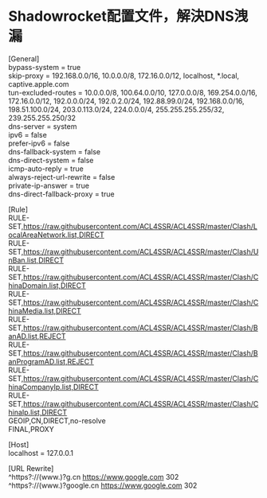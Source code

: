 # Shadowrocket配置文件，解決DNS洩漏
[General]<br>
bypass-system = true<br>
skip-proxy = 192.168.0.0/16, 10.0.0.0/8, 172.16.0.0/12, localhost, *.local, captive.apple.com<br>
tun-excluded-routes = 10.0.0.0/8, 100.64.0.0/10, 127.0.0.0/8, 169.254.0.0/16, 172.16.0.0/12, 192.0.0.0/24, 192.0.2.0/24, 192.88.99.0/24, 192.168.0.0/16, 198.51.100.0/24, 203.0.113.0/24, 224.0.0.0/4, 255.255.255.255/32, 239.255.255.250/32<br>
dns-server = system<br>
ipv6 = false<br>
prefer-ipv6 = false<br>
dns-fallback-system = false<br>
dns-direct-system = false<br>
icmp-auto-reply = true<br>
always-reject-url-rewrite = false<br>
private-ip-answer = true<br>
dns-direct-fallback-proxy = true<br>

[Rule]<br>
RULE-SET,https://raw.githubusercontent.com/ACL4SSR/ACL4SSR/master/Clash/LocalAreaNetwork.list,DIRECT<br>
RULE-SET,https://raw.githubusercontent.com/ACL4SSR/ACL4SSR/master/Clash/UnBan.list,DIRECT<br>
RULE-SET,https://raw.githubusercontent.com/ACL4SSR/ACL4SSR/master/Clash/ChinaDomain.list,DIRECT<br>
RULE-SET,https://raw.githubusercontent.com/ACL4SSR/ACL4SSR/master/Clash/ChinaMedia.list,DIRECT<br>
RULE-SET,https://raw.githubusercontent.com/ACL4SSR/ACL4SSR/master/Clash/BanAD.list,REJECT<br>
RULE-SET,https://raw.githubusercontent.com/ACL4SSR/ACL4SSR/master/Clash/BanProgramAD.list,REJECT<br>
RULE-SET,https://raw.githubusercontent.com/ACL4SSR/ACL4SSR/master/Clash/ChinaCompanyIp.list,DIRECT<br>
RULE-SET,https://raw.githubusercontent.com/ACL4SSR/ACL4SSR/master/Clash/ChinaIp.list,DIRECT<br>
GEOIP,CN,DIRECT,no-resolve<br>
FINAL,PROXY<br>

[Host]<br>
localhost = 127.0.0.1<br>

[URL Rewrite]<br>
^https?://(www.)?g.cn https://www.google.com 302<br>
^https?://(www.)?google.cn https://www.google.com 302<br>
